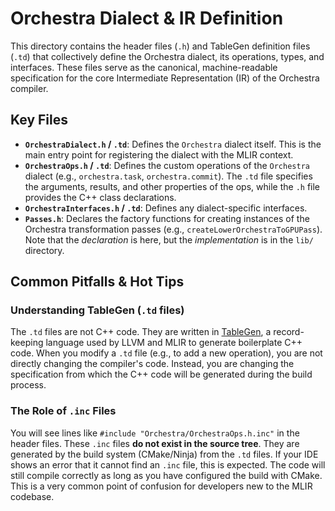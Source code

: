 # Orchestra Dialect & IR Definition

This directory contains the header files (`.h`) and TableGen definition files (`.td`) that collectively define the Orchestra dialect, its operations, types, and interfaces. These files serve as the canonical, machine-readable specification for the core Intermediate Representation (IR) of the Orchestra compiler.

## Key Files

*   **`OrchestraDialect.h` / `.td`**: Defines the `Orchestra` dialect itself. This is the main entry point for registering the dialect with the MLIR context.
*   **`OrchestraOps.h` / `.td`**: Defines the custom operations of the `Orchestra` dialect (e.g., `orchestra.task`, `orchestra.commit`). The `.td` file specifies the arguments, results, and other properties of the ops, while the `.h` file provides the C++ class declarations.
*   **`OrchestraInterfaces.h` / `.td`**: Defines any dialect-specific interfaces.
*   **`Passes.h`**: Declares the factory functions for creating instances of the Orchestra transformation passes (e.g., `createLowerOrchestraToGPUPass`). Note that the *declaration* is here, but the *implementation* is in the `lib/` directory.

## Common Pitfalls & Hot Tips

### Understanding TableGen (`.td` files)

The `.td` files are not C++ code. They are written in [TableGen](https://mlir.llvm.org/docs/TableGen/), a record-keeping language used by LLVM and MLIR to generate boilerplate C++ code. When you modify a `.td` file (e.g., to add a new operation), you are not directly changing the compiler's code. Instead, you are changing the specification from which the C++ code will be generated during the build process.

### The Role of `.inc` Files

You will see lines like `#include "Orchestra/OrchestraOps.h.inc"` in the header files. These `.inc` files **do not exist in the source tree**. They are generated by the build system (CMake/Ninja) from the `.td` files. If your IDE shows an error that it cannot find an `.inc` file, this is expected. The code will still compile correctly as long as you have configured the build with CMake. This is a very common point of confusion for developers new to the MLIR codebase.
